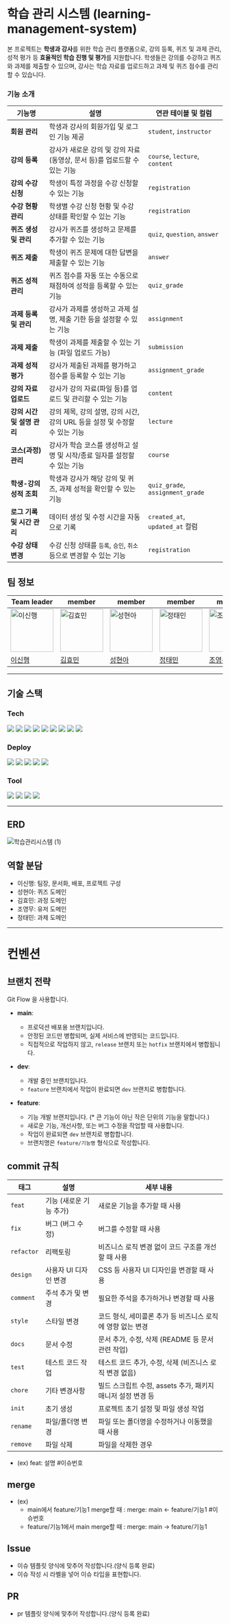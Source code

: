 # 학습 관리 시스템 (learning-management-system)
본 프로젝트는 **학생과 강사**를 위한 학습 관리 플랫폼으로, 강의 등록, 퀴즈 및 과제 관리, 성적 평가 등 **효율적인 학습 진행 및 평가**를 지원합니다. 학생들은 강의를 수강하고 퀴즈와 과제를 제출할 수 있으며, 강사는 학습 자료를 업로드하고 과제 및 퀴즈 점수를 관리할 수 있습니다.

### 기능 소개
| **기능명**              | **설명**                                                                                          | **연관 테이블 및 컬럼**    |
|------------------------|---------------------------------------------------------------------------------------------------|------------------|
| **회원 관리**           | 학생과 강사의 회원가입 및 로그인 기능 제공                                                        | `student`, `instructor` |
| **강의 등록**           | 강사가 새로운 강의 및 강의 자료(동영상, 문서 등)를 업로드할 수 있는 기능                   | `course`, `lecture`, `content` |
| **강의 수강 신청**       | 학생이 특정 과정을 수강 신청할 수 있는 기능                                                        | `registration`    |
| **수강 현황 관리**       | 학생별 수강 신청 현황 및 수강 상태를 확인할 수 있는 기능                                           | `registration`    |
| **퀴즈 생성 및 관리**    | 강사가 퀴즈를 생성하고 문제를 추가할 수 있는 기능                                                  | `quiz`, `question`, `answer` |
| **퀴즈 제출**           | 학생이 퀴즈 문제에 대한 답변을 제출할 수 있는 기능                                                  | `answer`          |
| **퀴즈 성적 관리**       | 퀴즈 점수를 자동 또는 수동으로 채점하여 성적을 등록할 수 있는 기능                                | `quiz_grade`      |
| **과제 등록 및 관리**    | 강사가 과제를 생성하고 과제 설명, 제출 기한 등을 설정할 수 있는 기능                               | `assignment`      |
| **과제 제출**           | 학생이 과제를 제출할 수 있는 기능 (파일 업로드 가능)                                               | `submission`      |
| **과제 성적 평가**       | 강사가 제출된 과제를 평가하고 점수를 등록할 수 있는 기능                                           | `assignment_grade`|
| **강의 자료 업로드**     | 강사가 강의 자료(파일 등)를 업로드 및 관리할 수 있는 기능                                          | `content`         |
| **강의 시간 및 설명 관리**| 강의 제목, 강의 설명, 강의 시간, 강의 URL 등을 설정 및 수정할 수 있는 기능                         | `lecture`         |
| **코스(과정) 관리**      | 강사가 학습 코스를 생성하고 설명 및 시작/종료 일자를 설정할 수 있는 기능                           | `course`          |
| **학생-강의 성적 조회**  | 학생과 강사가 해당 강의 및 퀴즈, 과제 성적을 확인할 수 있는 기능                                   | `quiz_grade`, `assignment_grade` |
| **로그 기록 및 시간 관리**| 데이터 생성 및 수정 시간을 자동으로 기록                                                          | `created_at`, `updated_at` 컬럼 |
| **수강 상태 변경**       | 수강 신청 상태를 `등록`, `승인`, `취소` 등으로 변경할 수 있는 기능                                 | `registration`    |

## 팀 정보

| Team leader                                                                                                          | member                                                                                                                   | member                                                                                                                  | member                                                                                                               | member                                                                                                               | 
| -------------------------------------------------------------------------------------------------------------------- | ------------------------------------------------------------------------------------------------------------------------ | ----------------------------------------------------------------------------------------------------------------------- | -------------------------------------------------------------------------------------------------------------------- | -------------------------------------------------------------------------------------------------------------------- | 
| <img width="100" alt="이신행" src="https://github.com/user-attachments/assets/75436cd5-1be1-4a3d-9c4a-ecd11c6afe13" /> | <img width="100" alt="김효민" src="https://github.com/user-attachments/assets/23165382-a736-4b75-9a4e-2367adc996df" /> | <img width="100" alt="성현아" src="https://github.com/user-attachments/assets/df1445c5-c918-4de3-a504-972fb5cf6171" /> | <img width="100" alt="정태민" src="https://github.com/user-attachments/assets/6ec6ea0d-a918-463b-bf75-04e9166d8339" /> | <img width="100" alt="조영무" src="https://github.com/user-attachments/assets/73009aef-c171-4539-9f60-de46d1585e50" /> |
| [이신행](https://github.com/LeeShinHaeng)                                                                                  | [김효민](https://github.com/Hm-source)                                                                               | [성현아](https://github.com/sha2170)                                                                                  | [정태민](https://github.com/Jung-Taemin)                                                                               | [조영무](https://github.com/fprh13)                                                                             |

---

## 기술 스택

### Tech

<img src="https://img.shields.io/badge/Java-17-FC4C02?style=flat-square&logo=Java&logoColor=white"/> <img src="https://img.shields.io/badge/Spring boot-3.4.0-6DB33F?style=flat-square&logo=Spring boot&logoColor=white"/> <img src="https://img.shields.io/badge/gradle-02303A?style=flat-square&logo=ApacheMaven&logoColor=white"/> <img src="https://img.shields.io/badge/Spring Data JPA-0078D4?style=flat-square&logo=Spring Data JPA&logoColor=white"/> <img src="https://img.shields.io/badge/Mapstruct-C70D2C?style=flat-square&logo=mapstruct&logoColor=white"/> <img src="https://img.shields.io/badge/MySQL-2AB1AC?style=flat-square&logo=MySQL&logoColor=white"/> <img src="https://img.shields.io/badge/Amazon RDS-527FFF?style=flat-square&logo=amazon aws&logoColor=yellow"/> <img src="https://img.shields.io/badge/Junit-25A162?style=flat-square&logo=Junit5&logoColor=white"/> <img src="https://img.shields.io/badge/JWT-000000?style=flat-square&logo=JSONWebTokens&logoColor=white"/>  

### Deploy

<img src="https://img.shields.io/badge/Github Actions-2088FF?style=flat-square&logo=github&logoColor=black"/> <img src="https://img.shields.io/badge/Amazon EC2-FF9900?style=flat-square&logo=amazonec2&logoColor=black"/> <img src="https://img.shields.io/badge/Amazon CodeDeploy-EF2D5E?style=flat-square&logo=amazonaws&logoColor=black"/> <img src="https://img.shields.io/badge/Amazon CodePipeline-4A154B?style=flat-square&logo=amazon aws&logoColor=yellow"/> <img src="https://img.shields.io/badge/Amazon S3-E34F26?style=flat-square&logo=Amazon S3&logoColor=white"/>

### Tool

<img src="https://img.shields.io/badge/IntelliJ IDEA-8A3391?style=flat-square&logo=IntelliJ IDEA&logoColor=black"/> <img src="https://img.shields.io/badge/Notion-FFFFFF?style=flat-square&logo=Notion&logoColor=black"/> <img src="https://img.shields.io/badge/Github-000000?style=flat-square&logo=Github&logoColor=white"/> <img src="https://img.shields.io/badge/Discord-5865F2?style=flat-square&logo=Discord&logoColor=white"/>  

---

## ERD
![학습관리시스템 (1)](https://github.com/user-attachments/assets/75109f32-7479-467b-8c6e-aedcdb8f4965)


## 역할 분담
- 이신행: 팀장, 문서화, 배포, 프로젝트 구성
- 성현아: 퀴즈 도메인
- 김효민: 과정 도메인
- 조영무: 유저 도메인
- 정태민: 과제 도메인


---

# 컨벤션

## 브랜치 전략

Git Flow 을 사용합니다.

- **main**:

  - 프로덕션 배포용 브랜치입니다.
  - 안정된 코드만 병합되며, 실제 서비스에 반영되는 코드입니다.
  - 직접적으로 작업하지 않고, `release` 브랜치 또는 `hotfix` 브랜치에서 병합됩니다.

- **dev**:

  - 개발 중인 브랜치입니다.
  - `feature` 브랜치에서 작업이 완료되면 `dev` 브랜치로 병합합니다.

- **feature**:
  - 기능 개발 브랜치입니다. (\* 큰 기능이 아닌 작은 단위의 기능을 말합니다.)
  - 새로운 기능, 개선사항, 또는 버그 수정을 작업할 때 사용합니다.
  - 작업이 완료되면 `dev` 브랜치로 병합합니다.
  - 브랜치명은 `feature/기능명` 형식으로 작성합니다.

## commit 규칙

| **태그**   | **설명**                | **세부 내용**                                               |
| ---------- | ----------------------- | ----------------------------------------------------------- |
| `feat`     | 기능 (새로운 기능 추가) | 새로운 기능을 추가할 때 사용                                |
| `fix`      | 버그 (버그 수정)        | 버그를 수정할 때 사용                                       |
| `refactor` | 리팩토링                | 비즈니스 로직 변경 없이 코드 구조를 개선할 때 사용          |
| `design`   | 사용자 UI 디자인 변경   | CSS 등 사용자 UI 디자인을 변경할 때 사용                    |
| `comment`  | 주석 추가 및 변경       | 필요한 주석을 추가하거나 변경할 때 사용                     |
| `style`    | 스타일 변경             | 코드 형식, 세미콜론 추가 등 비즈니스 로직에 영향 없는 변경  |
| `docs`     | 문서 수정               | 문서 추가, 수정, 삭제 (README 등 문서 관련 작업)            |
| `test`     | 테스트 코드 작업        | 테스트 코드 추가, 수정, 삭제 (비즈니스 로직 변경 없음)      |
| `chore`    | 기타 변경사항           | 빌드 스크립트 수정, assets 추가, 패키지 매니저 설정 변경 등 |
| `init`     | 초기 생성               | 프로젝트 초기 설정 및 파일 생성 작업                        |
| `rename`   | 파일/폴더명 변경        | 파일 또는 폴더명을 수정하거나 이동했을 때 사용              |
| `remove`   | 파일 삭제               | 파일을 삭제한 경우                                          |

- (ex) feat: 설명 #이슈번호

## merge

- (ex)
  - main에서 feature/기능1 merge할 때 : merge: main <- feature/기능1 #이슈번호
  - feature/기능1에서 main merge할 때 : merge: main -> feature/기능1
 
## Issue
- 이슈 템플릿 양식에 맞추어 작성합니다.(양식 등록 완료)
- 이슈 작성 시 라벨을 넣어 이슈 타입을 표현합니다.

## PR
- pr 템플릿 양식에 맞추어 작성합니다.(양식 등록 완료)


